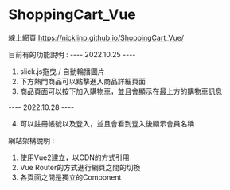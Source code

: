 # ShoppingCart_Vue
線上網頁
https://nicklinp.github.io/ShoppingCart_Vue/

目前有的功能說明 : 
---- 2022.10.25 ----
1. slick.js拖曳 / 自動輪播圖片
2. 下方熱門商品可以點擊進入商品詳細頁面
3. 商品頁面可以按下加入購物車，並且會顯示在最上方的購物車訊息


---- 2022.10.28 ----


4. 可以註冊帳號以及登入，並且會看到登入後顯示會員名稱


網站架構說明 :
1. 使用Vue2建立，以CDN的方式引用
2. Vue Router的方式進行網頁之間的切換
3. 各頁面之間是獨立的Component
